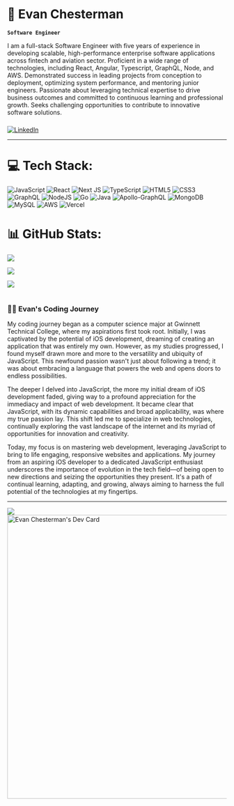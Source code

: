# 🎸 Evan Chesterman

**`Software Engineer`**

I am a full-stack Software Engineer with five years of experience in developing scalable, high-performance enterprise software applications across fintech and aviation sector. Proficient in a wide range of technologies, including React, Angular, Typescript, GraphQL, Node, and AWS. Demonstrated success in leading projects from conception to deployment, optimizing system performance, and mentoring junior engineers. Passionate about leveraging technical expertise to drive business outcomes and committed to continuous learning and professional growth. Seeks challenging opportunities to contribute to innovative software solutions.

###
[![LinkedIn](https://img.shields.io/badge/LinkedIn-%230077B5.svg?logo=linkedin&logoColor=white)](https://www.linkedin.com/in/evan-chesterman/)

---

# 💻 Tech Stack:
![JavaScript](https://img.shields.io/badge/javascript-%23323330.svg?style=flat&logo=javascript&logoColor=%23F7DF1E)
 ![React](https://img.shields.io/badge/react-%2320232a.svg?style=flat&logo=react&logoColor=%2361DAFB) 
 ![Next JS](https://img.shields.io/badge/Next-black?style=flat&logo=next.js&logoColor=white) 
![TypeScript](https://img.shields.io/badge/typescript-%23007ACC.svg?style=flat&logo=typescript&logoColor=white)
 ![HTML5](https://img.shields.io/badge/html5-%23E34F26.svg?style=flat&logo=html5&logoColor=white) 
 ![CSS3](https://img.shields.io/badge/css3-%231572B6.svg?style=flat&logo=css3&logoColor=white)  
 ![GraphQL](https://img.shields.io/badge/-GraphQL-E10098?style=flat&logo=graphql&logoColor=white) 
 ![NodeJS](https://img.shields.io/badge/node.js-6DA55F?style=flat&logo=node.js&logoColor=white) 
 ![Go](https://img.shields.io/badge/go-%2300ADD8.svg?style=flat&logo=go&logoColor=white)
 ![Java](https://img.shields.io/badge/java-%23ED8B00.svg?style=flat&logo=openjdk&logoColor=white) 
 ![Apollo-GraphQL](https://img.shields.io/badge/-ApolloGraphQL-311C87?style=flat&logo=apollo-graphql) 
 ![MongoDB](https://img.shields.io/badge/MongoDB-%234ea94b.svg?style=flat&logo=mongodb&logoColor=white) ![MySQL](https://img.shields.io/badge/mysql-%2300000f.svg?style=flat&logo=mysql&logoColor=white) 
 ![AWS](https://img.shields.io/badge/AWS-%23FF9900.svg?style=flat&logo=amazon-aws&logoColor=white) 
 ![Vercel](https://img.shields.io/badge/vercel-%23000000.svg?style=flat&logo=vercel&logoColor=white) 

# 📊 GitHub Stats:

![](https://github-readme-stats.vercel.app/api?username=chestermane&theme=calm&hide_border=false&include_all_commits=true&count_private=true)

![](https://github-readme-streak-stats.herokuapp.com/?user=chestermane&theme=calm&hide_border=false)

![](https://github-readme-stats.vercel.app/api/top-langs/?username=chestermane&theme=calm&hide_border=false&include_all_commits=true&count_private=true&layout=compact)
#
 <summary><h3>👨‍💻 Evan's Coding Journey</h3></summary>
My coding journey began as a computer science major at Gwinnett Technical College, where my aspirations first took root. Initially, I was captivated by the potential of iOS development, dreaming of creating an application that was entirely my own. However, as my studies progressed, I found myself drawn more and more to the versatility and ubiquity of JavaScript. This newfound passion wasn't just about following a trend; it was about embracing a language that powers the web and opens doors to endless possibilities.

The deeper I delved into JavaScript, the more my initial dream of iOS development faded, giving way to a profound appreciation for the immediacy and impact of web development. It became clear that JavaScript, with its dynamic capabilities and broad applicability, was where my true passion lay. This shift led me to specialize in web technologies, continually exploring the vast landscape of the internet and its myriad of opportunities for innovation and creativity.

Today, my focus is on mastering web development, leveraging JavaScript to bring to life engaging, responsive websites and applications. My journey from an aspiring iOS developer to a dedicated JavaScript enthusiast underscores the importance of evolution in the tech field—of being open to new directions and seizing the opportunities they present. It's a path of continual learning, adapting, and growing, always aiming to harness the full potential of the technologies at my fingertips.

---
[![](https://visitcount.itsvg.in/api?id=chestermane&icon=0&color=0)](https://visitcount.itsvg.in)
<a href="https://app.daily.dev/evanc"><img src="https://api.daily.dev/devcards/v2/jIzolFDc7q7EcowhCYwZZ.png?r=nan&type=wide" width="652" alt="Evan Chesterman's Dev Card"/></a>
